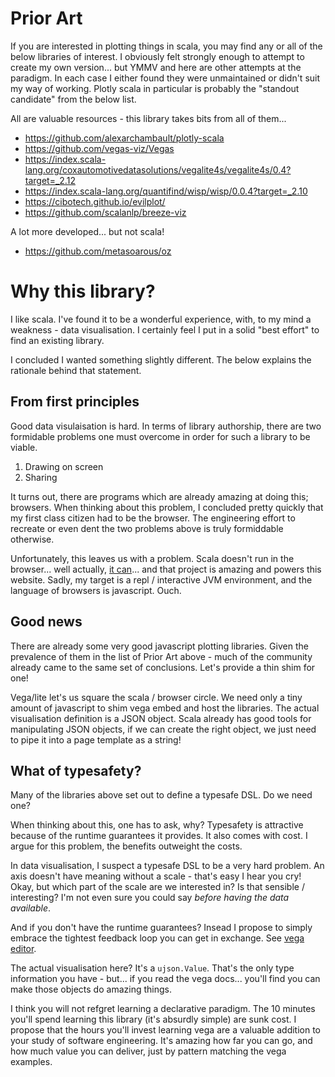 # Prior Art
If you are interested in plotting things in scala, you may find any or all of the below libraries of interest. I obviously felt strongly enough to attempt to create my own version... but YMMV and here are other attempts at the paradigm. In each case I either found they were unmaintained or didn't suit my way of working. Plotly scala in particular is probably the "standout candidate" from the below list.

All are valuable resources - this library takes bits from all of them...

- https://github.com/alexarchambault/plotly-scala
- https://github.com/vegas-viz/Vegas
- https://index.scala-lang.org/coxautomotivedatasolutions/vegalite4s/vegalite4s/0.4?target=_2.12
- https://index.scala-lang.org/quantifind/wisp/wisp/0.0.4?target=_2.10
- https://cibotech.github.io/evilplot/
- https://github.com/scalanlp/breeze-viz

A lot more developed... but not scala!
- https://github.com/metasoarous/oz

# Why this library?
I like scala. I've found it to be a wonderful experience, with, to my mind a weakness - data visualisation. I certainly feel I put in a solid "best effort" to find an existing library. 

I concluded I wanted something slightly different. The below explains the rationale behind that statement. 

## From first principles
Good data visulaisation is hard. In terms of library authorship, there are two formidable problems one must overcome in order for such a library to be viable. 

1. Drawing on screen
2. Sharing

It turns out, there are programs which are already amazing at doing this; browsers. When thinking about this problem, I concluded pretty quickly that my first class citizen had to be the browser. The engineering effort to recreate or even dent the two problems above is truly formiddable otherwise. 

Unfortunately, this leaves us with a problem. Scala doesn't run in the browser... well actually, [it can](https://www.scala-js.org)... and that project is amazing and powers this website. Sadly, my target is a repl / interactive JVM environment, and the language of browsers is javascript. Ouch.

## Good news
There are already some very good javascript plotting libraries. Given the prevalence of them in the list of Prior Art above - much of the community already came to the same set of conclusions. Let's provide a thin shim for one! 

Vega/lite let's us square the scala / browser circle. We need only a tiny amount of javascript to shim vega embed and host the libraries. The actual visualisation definition is a JSON object. Scala already has good tools for manipulating JSON objects, if we can create the right object, we just need to pipe it into a page template as a string!


## What of typesafety? 
Many of the libraries above set out to define a typesafe DSL. Do we need one? 

When thinking about this, one has to ask, why? Typesafety is attractive because of the runtime guarantees it provides. It also comes with cost. I argue for this problem, the benefits outweight the costs.

In data visualisation, I suspect a typesafe DSL to be a very hard problem. An axis doesn't have meaning without a scale - that's easy I hear you cry! Okay, but which part of the scale are we interested in? Is that sensible / interesting? I'm not even sure you could say *before having the data available*.

And if you don't have the runtime guarantees? Insead I propose to simply embrace the tightest feedback loop you can get in exchange. See [vega editor](https://vega.github.io/editor).

The actual visualisation here? It's a ```ujson.Value```. That's the only type information you have - but... if you read the vega docs... you'll find you can make those objects do amazing things. 

I think you will not refgret learning a declarative paradigm. The 10 minutes you'll spend learning this library (it's absurdly simple) are sunk cost. I propose that the hours you'll invest learning vega are a valuable addition to your study of software engineering. It's amazing how far you can go, and how much value you can deliver, just by pattern matching the vega examples.